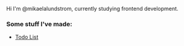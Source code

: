 Hi I'm @mikaelalundstrom, currently studying frontend development.

### Some stuff I've made:
- [Todo List](https://mikaelalundstrom.github.io/exercise-react-todo/)


<!---
mikaelalundstrom/mikaelalundstrom is a ✨ special ✨ repository because its `README.md` (this file) appears on your GitHub profile.
You can click the Preview link to take a look at your changes.
--->
